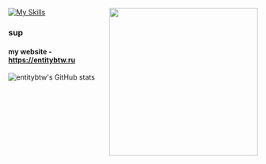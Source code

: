 [![My Skills](https://skillicons.dev/icons?i=py,html,css,linux,ps,ae,lua)](https://entitybtw.ru)
    <a href="https://entitybtw.ru/limppumpo">
        <img src="https://i.imgur.com/90S5TXZ.png" width="300" align="right" />
    </a>
### sup
#### my website - https://entitybtw.ru
![entitybtw's GitHub stats](https://github-readme-stats.vercel.app/api?username=entitybtw&show_icons=true&theme=merko)

